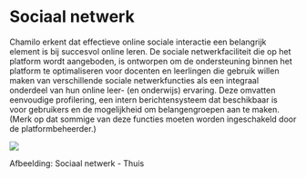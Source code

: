 # Sociaal netwerk

Chamilo erkent dat effectieve online sociale interactie een belangrijk element is bij succesvol online leren. De sociale netwerkfaciliteit die op het platform wordt aangeboden, is ontworpen om de ondersteuning binnen het platform te optimaliseren voor docenten en leerlingen die gebruik willen maken van verschillende sociale netwerkfuncties als een integraal onderdeel van hun online leer- \(en onderwijs\) ervaring. Deze omvatten eenvoudige profilering, een intern berichtensysteem dat beschikbaar is voor gebruikers en de mogelijkheid om belangengroepen aan te maken. \(Merk op dat sommige van deze functies moeten worden ingeschakeld door de platformbeheerder.\)

![](../../.gitbook/assets/images255%20%283%29.png)

Afbeelding: Sociaal netwerk - Thuis
